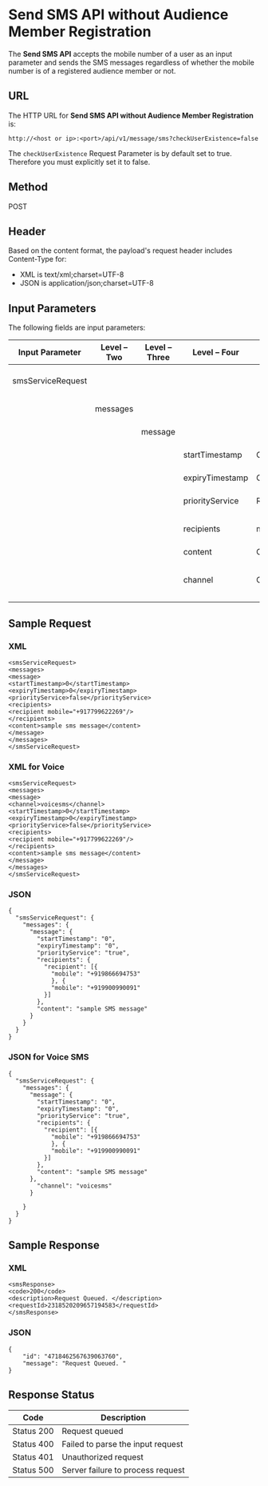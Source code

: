                            


Send SMS API without Audience Member Registration
=================================================

The **Send SMS API** accepts the mobile number of a user as an input parameter and sends the SMS messages regardless of whether the mobile number is of a registered audience member or not.

URL
---

The HTTP URL for **Send SMS API without Audience Member Registration** is:

```
http://<host or ip>:<port>/api/v1/message/sms?checkUserExistence=false
```

The `checkUserExistence` Request Parameter is by default set to true. Therefore you must explicitly set it to false.

Method
------

POST

Header
------

Based on the content format, the payload's request header includes Content-Type for:

*   XML is text/xml;charset=UTF-8
*   JSON is application/json;charset=UTF-8

Input Parameters
----------------

The following fields are input parameters:

  
| Input Parameter | Level – Two | Level – Three | Level – Four | Required | Type | Description |
| --- | --- | --- | --- | --- | --- | --- |
| smsServiceRequest |   |   |   |   |   | An array of smsServiceRequest objects |
|   | messages |   |   |   |   | An array of messages objects |
|   |   | message |   |   |   | An array of message objects |
|   |   |   | startTimestamp | Optional | string | Time relative to a starting point |
|   |   |   | expiryTimestamp | Optional | string | Time relative to an ending point |
|   |   |   | priorityService | Required | boolean | If priority service or not |
|   |   |   | recipients | mobile (Required) |   | An array of recipients objects: -mobile |
|   |   |   | content | Optional | string | SMS description |
|   |   |   | channel | Optional | string | Used to define type of SMS. For example Voice SMS or Text SMS. |

Sample Request
--------------

### XML

```
<smsServiceRequest>  
<messages>  
<message>  
<startTimestamp>0</startTimestamp>  
<expiryTimestamp>0</expiryTimestamp>  
<priorityService>false</priorityService>  
<recipients>  
<recipient mobile="+917799622269"/>  
</recipients>  
<content>sample sms message</content>  
</message>  
</messages>  
</smsServiceRequest>  

```

### XML for Voice

```
<smsServiceRequest>  
<messages>  
<message>  
<channel>voicesms</channel>  
<startTimestamp>0</startTimestamp>  
<expiryTimestamp>0</expiryTimestamp>  
<priorityService>false</priorityService>  
<recipients>  
<recipient mobile="+917799622269"/>  
</recipients>  
<content>sample sms message</content>  
</message>  
</messages>  
</smsServiceRequest>  

```

### JSON

```
{
  "smsServiceRequest": {
    "messages": {
      "message": {
        "startTimestamp": "0",
        "expiryTimestamp": "0",
        "priorityService": "true",
        "recipients": {
          "recipient": [{
            "mobile": "+919866694753"
			}, {
			"mobile": "+919900990091"
          }]
        },
        "content": "sample SMS message"
      }
    }
  }
}
```

### JSON for Voice SMS

```
{
  "smsServiceRequest": {
    "messages": {
      "message": {
        "startTimestamp": "0",
        "expiryTimestamp": "0",
        "priorityService": "true",
        "recipients": {
          "recipient": [{
            "mobile": "+919866694753"
			}, {
			"mobile": "+919900990091"
          }]
        },
        "content": "sample SMS message"
      },
        "channel": "voicesms"
      }

    }
  }
}
```

Sample Response
---------------

### XML

```
<smsResponse>  
<code>200</code>  
<description>Request Queued. </description>  
<requestId>2318520209657194583</requestId>  
</smsResponse>  

```

### JSON

```
{
	"id": "4718462567639063760",
	"message": "Request Queued. "
}
```

Response Status
---------------

  
| Code | Description |
| --- | --- |
| Status 200 | Request queued |
| Status 400 | Failed to parse the input request |
| Status 401 | Unauthorized request |
| Status 500 | Server failure to process request |
